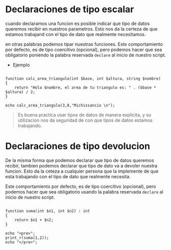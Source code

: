 # Declaraciones de tipo escalar

cuando declaramos una funcion es posible indicar que tipo de datos queremos recibir en nuestros parametros. Esto nos da la certeza de que estamos trabajand con el tipo de dato que realmente necesitamos.

en otras palabras podemos tipar nuestras funciones. Este comportamiento por defecto, es de tipo coercitivo (opcional), pero podemos hacer que sea obligatorio poniendo la palabra reservada `declare` al inicio de nuestro script.

- Ejemplo
```

function calc_area_triangulo(int $base, int $altura, string $nombre)
{
    return "Hola $nombre, el area de tu triangulo es: " . ($base * $altura) / 2;
}

echo calc_area_triangulo(3,8,"Michissancio \n");
```
>Es buena practica usar tipos de datos de manera explicita, y su utilizacion nos da seguridad de con que tipos de datos estamos trabajando.

# Declaraciones de tipo devolucion

De la misma forma que podemos declarar que tipo de datos queremos recibir, tambien podemos declarar que tipo de dato va a devoler nuestra funcion. Esto da la ceteza a cualquier persona que la implemente de que esta trabajando con el tipo de dato que realmente necesita.

Este comportamiento por defecto, es de tipo coercitivo (opcional), pero podemos hacer que sea obligatorio usando la palabra reservada `declare` al inicio de nuestro script.

```

function suma(int $n1, int $n2) : int
{
    return $n1 + $n2;
}

echo "<pre>";
print_r(suma(1,2));
echo "</pre>";
```